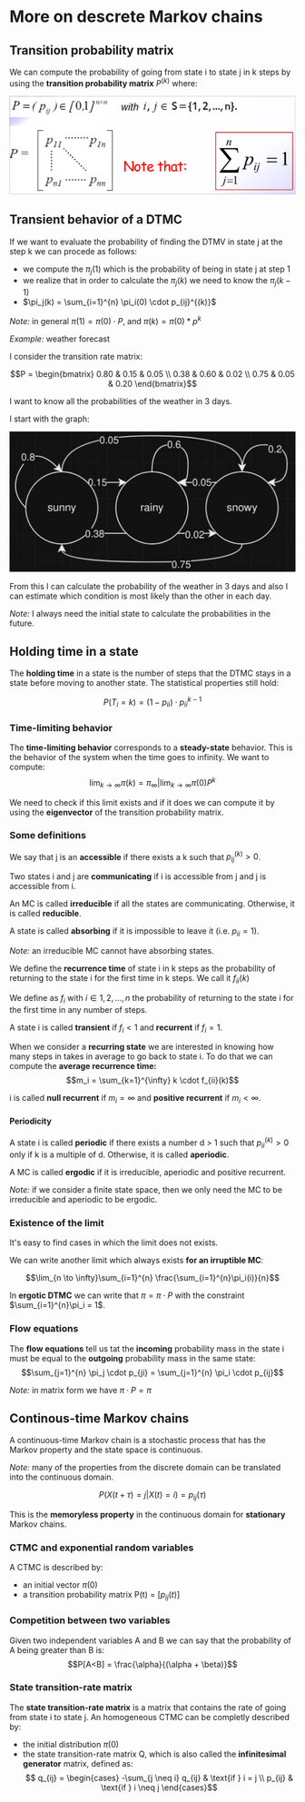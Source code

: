 # More on descrete Markov chains

## Transition probability matrix

We can compute the probability of going from state i to state j in k steps by using the **transition probability matrix** $P^{(k)}$ where:

![](../Screenshots/transition_probability_matrix.png)

## Transient behavior of a DTMC

If we want to evaluate the probability of finding the DTMV in state j at the step k we can procede as follows:

- we compute the $\pi_j(1)$ which is the probability of being in state j at step 1
- we realize that in order to calculate the $\pi_j(k)$ we need to know the $\pi_j(k-1)$
- $\pi_j(k) = \sum_{i=1}^{n} \pi_i(0) \cdot p_{ij}^{(k)}$

*Note:* in general $\pi(1) = \pi(0) \cdot P$, and $\pi(k) = \pi(0) * p^k$

*Example:* weather forecast

I consider the transition rate matrix:

$$P = \begin{bmatrix} 0.80 & 0.15 & 0.05 \\ 0.38 & 0.60 & 0.02 \\ 0.75 & 0.05 & 0.20 \end{bmatrix}$$

I want to know all the probabilities of the weather in 3 days.

I start with the graph:

![sunny_rainy_snowy](../Screenshots/sunny_rainy_snowy.png)

From this I can calculate the probability of the weather in 3 days and also I can estimate which condition is most likely than the other in each day.

*Note:* I always need the initial state to calculate the probabilities in the future.

## Holding time in a state

The **holding time** in a state is the number of steps that the DTMC stays in a state before moving to another state.
The statistical properties still hold:

$$P(T_i = k) = (1-p_{ii})\cdot p_{ii}^{k-1}$$

### Time-limiting behavior

The **time-limiting behavior** corresponds to a **steady-state** behavior. This is the behavior of the system when the time goes to infinity. We want to compute:
$$\lim_{k \to \infty} \pi(k) = \pi_{\infty} | \lim_{k \to \infty} \pi(0)P^k$$

We need to check if this limit exists and if it does we can compute it by using the **eigenvector** of the transition probability matrix.

### Some definitions

We say that j is an **accessible** if there exists a k such that $p_{ij}^{(k)} > 0$.

Two states i and j are **communicating** if i is accessible from j and j is accessible from i.

An MC is called **irreducible** if all the states are communicating. Otherwise, it is called **reducible**.

A state is called **absorbing** if it is impossible to leave it (i.e. $p_{ii} = 1$).

*Note:* an irreducible MC cannot have absorbing states.

We define the **recurrence time** of state i in k steps as the probability of returning to the state i for the first time in k steps. We call it $f_{ii}(k)$

We define as $f_i$ with $i \in {1,2,\dots,n}$ the probability of returning to the state i for the first time in any number of steps.

A state i is called **transient** if $f_i < 1$ and **recurrent** if $f_i = 1$.

When we consider a **recurring state** we are interested in knowing how many steps in takes in average to go back to state i. To do that we can compute the **average recurrence time:**
$$m_i = \sum_{k=1}^{\infty} k \cdot f_{ii}(k)$$

i is called **null recurrent** if $m_i = \infty$ and **positive recurrent** if $m_i < \infty$.

#### Periodicity

A state i is called **periodic** if there exists a number d > 1 such that $p_{ii}^{(k)} > 0$ only if k is a multiple of d. Otherwise, it is called **aperiodic**.

A MC is called **ergodic** if it is irreducible, aperiodic and positive recurrent.

*Note:* if we consider a finite state space, then we only need the MC to be irreducible and aperiodic to be ergodic.

### Existence of the limit

It's easy to find cases in which the limit does not exists.

We can write another limit which always exists **for an irruptible MC**:

$$\lim_{n \to \infty}\sum_{i=1}^{n} \frac{\sum_{i=1}^{n}\pi_i(i)}{n}$$

In **ergotic DTMC** we can write that $\pi = \pi \cdot P$ with the constraint $\sum_{i=1}^{n}\pi_i = 1$.

### Flow equations

The **flow equations** tell us tat the **incoming** probability mass in the state i must be equal to the **outgoing** probability mass in the same state:
$$\sum_{j=1}^{n} \pi_j \cdot p_{ji} = \sum_{j=1}^{n} \pi_i \cdot p_{ij}$$

*Note:* in matrix form we have $\pi \cdot P = \pi$

## Continous-time Markov chains

A continuous-time Markov chain is a stochastic process that has the Markov property and the state space is continuous.

*Note:* many of the properties from the discrete domain can be translated into the continuous domain.

$$P(X(t + \tau) = j | X(t) = i) = p_{ij}(\tau)$$

This is the **memoryless property** in the continuous domain for **stationary** Markov chains.

### CTMC and exponential random variables

A CTMC is described by:

- an initial vector $\pi(0)$
- a transition probability matrix P(t) = $[p_{ij}(t)]$

### Competition between two variables

Given two independent variables A and B we can say that the probability of A being greater than B is:
$$P[A<B] = \frac{\alpha}{(\alpha + \beta)}$$

### State transition-rate matrix

The **state transition-rate matrix** is a matrix that contains the rate of going from state i to state j. An homogeneous CTMC can be completly described by:

- the initial distribution $\pi(0)$
- the state transition-rate matrix Q, which is also called the **infinitesimal generator** matrix, defined as:
$$ q_{ij} = \begin{cases} -\sum_{j \neq i} q_{ij} & \text{if } i = j \\ p_{ij} & \text{if } i \neq j \end{cases}$$
